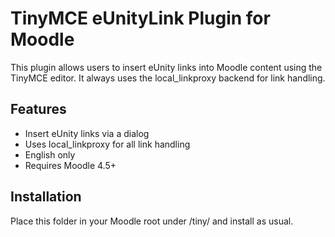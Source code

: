 # TinyMCE eUnityLink Plugin for Moodle

This plugin allows users to insert eUnity links into Moodle content using the TinyMCE editor. It always uses the local_linkproxy backend for link handling.

## Features
- Insert eUnity links via a dialog
- Uses local_linkproxy for all link handling
- English only
- Requires Moodle 4.5+

## Installation
Place this folder in your Moodle root under /tiny/ and install as usual. 
